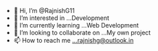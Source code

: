 - 👋 Hi, I’m @RajnishG11
- 👀 I’m interested in ...Development
- 🌱 I’m currently learning ...Web Development
- 💞️ I’m looking to collaborate on ...My own project
- 📫 How to reach me ...rajnishg@outlook.in

<!---
RajnishG11/RajnishG11 is a ✨ special ✨ repository because its `README.md` (this file) appears on your GitHub profile.
You can click the Preview link to take a look at your changes.
--->
